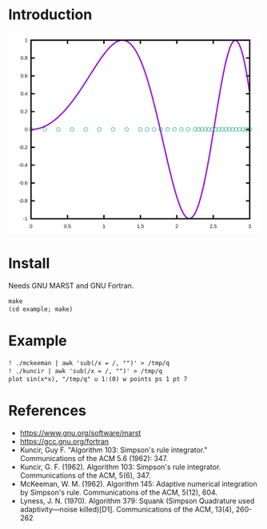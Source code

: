 # Introduction

![sin(x*x)](./img/kuncir.svg)

# Install

Needs GNU MARST and GNU Fortran.

    make
    (cd example; make)

# Example

    ! ./mckeeman | awk 'sub(/x = /, "")' > /tmp/q
    ! ./kuncir | awk 'sub(/x = /, "")' > /tmp/q
    plot sin(x*x), "/tmp/q" u 1:(0) w points ps 1 pt 7

# References

- https://www.gnu.org/software/marst
- https://gcc.gnu.org/fortran
- Kuncir, Guy F. "Algorithm 103: Simpson's rule integrator."
  Communications of the ACM 5.6 (1962): 347.
- Kuncir, G. F. (1962). Algorithm 103: Simpson's rule
  integrator. Communications of the ACM, 5(6), 347.
- McKeeman, W. M. (1962). Algorithm 145: Adaptive numerical
  integration by Simpson's rule. Communications of the ACM, 5(12),
  604.
- Lyness, J. N. (1970). Algorithm 379: Squank (Simpson Quadrature used
  adaptivity—noise killed)[D1]. Communications of the ACM, 13(4),
  260-262
